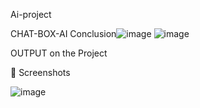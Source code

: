 Ai-project

CHAT-BOX-AI
Conclusion![image](https://github.com/user-attachments/assets/d93546af-36b6-4d07-8c32-011c9e42dd00)
![image](https://github.com/user-attachments/assets/d93546af-36b6-4d07-8c32-011c9e42dd00)


OUTPUT on the Project

📸 Screenshots

![image](https://github.com/user-attachments/assets/64f6dbc1-fae5-4c00-a8a8-20b3993572ba)
